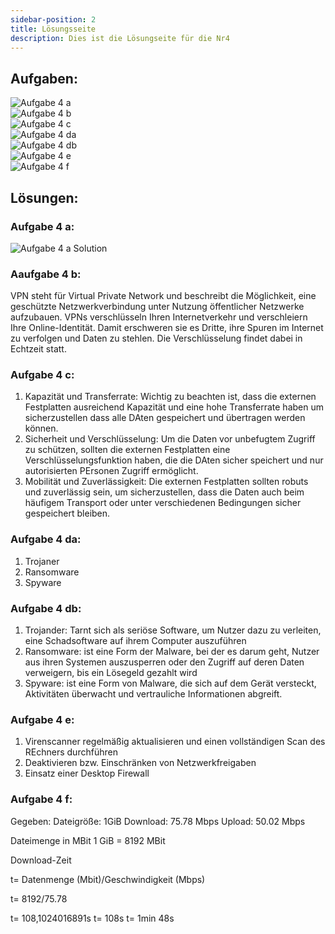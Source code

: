 ```yaml
---
sidebar-position: 2
title: Lösungsseite
description: Dies ist die Lösungseite für die Nr4
---
```


## Aufgaben:

![Aufgabe 4 a](../../../../../static/img/AP1/2024/ap1f_2024/AP1_2024_Frühjahr_Aufgabe_4a.png)  
![Aufgabe 4 b](../../../../../static/img/AP1/2024/ap1f_2024/AP1_2024_Frühjahr_Aufgabe_4b.png)  
![Aufgabe 4 c](../../../../../static/img/AP1/2024/ap1f_2024/AP1_2024_Frühjahr_Aufgabe_4c.png)  
![Aufgabe 4 da](../../../../../static/img/AP1/2024/ap1f_2024/AP1_2024_Frühjahr_Aufgabe_4da.png)  
![Aufgabe 4 db](../../../../../static/img/AP1/2024/ap1f_2024/AP1_2024_FrühjahrAufgabe_4db.png)  
![Aufgabe 4 e](../../../../../static/img/AP1/2024/ap1f_2024/AP1_2024_Frühjahr_Aufgabe_4e.png)  
![Aufgabe 4 f](../../../../../static/img/AP1/2024/ap1f_2024/AP1_2024_Frühjahr_Aufgabe_4f.png)  
## Lösungen:

### Aufgabe 4 a:
![Aufgabe 4 a Solution](../../../../../static/img/AP1/2024/ap1f_2024/AP1_2024_Frühjahr_Aufgabe_4a_Solution.png)

### Aaufgabe 4 b:
VPN steht für Virtual Private Network und beschreibt die Möglichkeit, eine geschützte Netzwerkverbindung unter Nutzung öffentlicher Netzwerke aufzubauen. VPNs verschlüsseln Ihren Internetverkehr und verschleiern Ihre Online-Identität. Damit erschweren sie es Dritte, ihre Spuren im Internet zu verfolgen und Daten zu stehlen. Die Verschlüsselung findet dabei in Echtzeit statt. 

### Aufgabe 4 c:
1. Kapazität und Transferrate: Wichtig zu beachten ist, dass die externen Festplatten ausreichend Kapazität und eine hohe Transferrate haben um sicherzustellen dass alle DAten gespeichert und übertragen werden können. 
2. Sicherheit und Verschlüsselung: Um die Daten vor unbefugtem Zugriff zu schützen, sollten die externen Festplatten eine Verschlüsselungsfunktion haben, die die DAten sicher speichert und nur autorisierten PErsonen Zugriff ermöglicht.
3. Mobilität und Zuverlässigkeit: Die externen Festplatten sollten robuts und zuverlässig sein, um sicherzustellen, dass die Daten auch beim häufigem Transport oder unter verschiedenen Bedingungen sicher gespeichert bleiben. 

### Aufgabe 4 da:

1. Trojaner
2. Ransomware
3. Spyware 

### Aufgabe 4 db:
1. Trojander: Tarnt sich als seriöse Software, um Nutzer dazu zu verleiten, eine Schadsoftware auf ihrem Computer auszuführen
2. Ransomware: ist eine Form der Malware, bei der es darum geht, Nutzer aus ihren Systemen auszusperren oder den Zugriff auf deren Daten verweigern, bis ein Lösegeld gezahlt wird
3. Spyware: ist eine Form von Malware, die sich auf dem Gerät versteckt, Aktivitäten überwacht und vertrauliche Informationen abgreift. 

### Aufgabe 4 e:
1. Virenscanner regelmäßig aktualisieren und einen vollständigen Scan des REchners durchführen 
2. Deaktivieren bzw. Einschränken von Netzwerkfreigaben 
3. Einsatz einer Desktop Firewall

### Aufgabe 4 f:
Gegeben: 
Dateigröße: 1GiB
Download: 75.78 Mbps
Upload: 50.02 Mbps 

Dateimenge in MBit 
1 GiB = 8192 MBit 

Download-Zeit 

t= Datenmenge (Mbit)/Geschwindigkeit (Mbps)

t= 8192/75.78

t= 108,1024016891s 
t= 108s
t= 1min 48s

